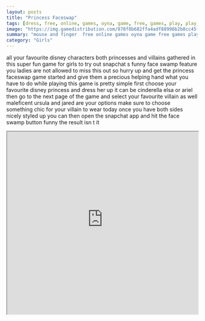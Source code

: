 ```yaml
---
layout: posts
title: "Princess Faceswap"
tags: [dress, free, online, games, oyna, game, free, games, play, play, games]
image: "https://img.gamedistribution.com/878f8b682ffa4adf88996b2b8cc45ffe.jpg"
summary: "mouse and finger  free online games oyna game free games play play games"
category: "Girls"
---
```


all your favourite disney characters both princesses and villains gathered in this super fun game for girls to try out snapchat s funny face swamp feature you ladies are not allowed to miss this out so hurry up and get the princess faceswap game started and give them a precious helping hand what you have to do while playing this game is pretty simple first choose your favourite disney princess and dress her up it can be cinderella elsa or ariel then go to the next page of the game and select your favourite villain as well maleficent ursula and jared are your options make sure to choose something chic for your villain to wear today once you have both sides nicely styled up you can then open the snapchat app and hit the face swamp button funny the result isn t it

<iframe width="100%" height="480px;" src="https://html5.gamedistribution.com/878f8b682ffa4adf88996b2b8cc45ffe/"></iframe>